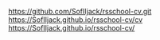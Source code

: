 https://github.com/SofIIjack/rsschool-cv.git
https://SofIIjack.github.io/rsschool-cv/cv
https://SofIIjack.github.io/rsschool-cv/